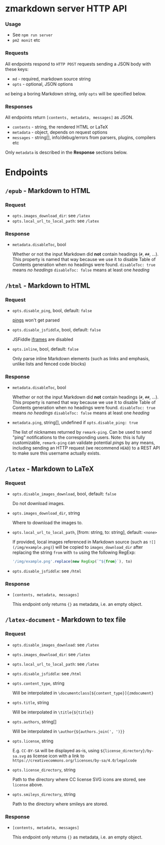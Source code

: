 # zmarkdown server HTTP API

### Usage

* See `npm run server`
* `pm2 monit` etc

### Requests
All endpoints respond to `HTTP POST` requests sending a JSON body with these keys:

* `md` - required, markdown source string
* `opts` - optional, JSON options

`md` being a boring Markdown string, only `opts` will be specified below.

### Responses

All endpoints return `[contents, metadata, messages]` as JSON.

* `contents` - string, the rendered HTML or LaTeX
* `metadata` - object, depends on request options
* `messages` - string[], info/debug/errors from parsers, plugins, compilers etc

Only `metadata` is described in the **Response** sections below.

# Endpoints

## `/epub` - Markdown to HTML

### Request

* `opts.images_download_dir`: see `/latex`
* `opts.local_url_to_local_path`: see `/latex`

### Response

* `metadata.disableToc`, bool

  Whether or not the input Markdown did **not** contain headings (`#`, `##`, …). This property is named that way because we use it to disable Table of Contents generation when no headings were found.
  `disableToc: true` means *no headings*
  `disableToc: false` means at least one *heading*

## `/html` - Markdown to HTML

### Request

* `opts.disable_ping`, bool, default: `false`

  [pings][ping] won't get parsed

* `opts.disable_jsfiddle`, bool, default: `false`

  JSFiddle [iframes][iframes] are disabled

* `opts.inline`, bool, default: `false`

  Only parse inline Markdown elements (such as links and emphasis, unlike lists and fenced code blocks)

### Response

* `metadata.disableToc`, bool

  Whether or not the input Markdown did **not** contain headings (`#`, `##`, …). This property is named that way because we use it to disable Table of Contents generation when no headings were found.
  `disableToc: true` means *no headings*
  `disableToc: false` means at least one *heading*

* `metadata.ping`, string[], undefined if `opts.disable_ping: true`

  The list of nicknames returned by `remark-ping`. Can be used to send "ping" notifications to the corresponding users.
  Note: this is fully customizable, `remark-ping` can validate potential *ping*s by any means, including sending an HTTP request (we recommend `HEAD`) to a REST API to make sure this username actually exists.

## `/latex` - Markdown to LaTeX

### Request

* `opts.disable_images_download`, bool, default: `false`

  Do not download images.

* `opts.images_download_dir`, string

  Where to download the images to.

* `opts.local_url_to_local_path`, [from: string, to: string], default: `<none>`

  If provided, local images referenced in Markdown source (such
  as `![](/img/example.png)`) will be copied to `images_download_dir`
  after replacing the string `from` with `to` using the following RegExp:

  ```js
  '/img/example.png'.replace(new RegExp(`^${from}`), to)
  ```

* `opts.disable_jsfiddle`: see `/html`

### Response


* `[contents, metadata, messages]`

  This endpoint only returns `{}` as metadata, i.e. an empty object.

## `/latex-document` - Markdown to tex file

### Request


* `opts.disable_images_download`: see `/latex`
* `opts.images_download_dir`: see `/latex`
* `opts.local_url_to_local_path`: see `/latex`
* `opts.disable_jsfiddle`: see `/html`
* `opts.content_type`, string

  Will be interpolated in `\documentclass[${content_type}]{zmdocument}`

* `opts.title`, string

  Will be interpolated in `\title{${title}}`

* `opts.authors`, string[]

  Will be interpolated in `\author{${authors.join(', ')}}`

* `opts.license`, string

  E.g. `CC-BY-SA` will be displayed as-is, using `${license_directory}/by-sa.svg` as license icon with a link to `https://creativecommons.org/licenses/by-sa/4.0/legalcode`

* `opts.license_directory`, string

  Path to the directory where CC license SVG icons are stored, see `license` above.

* `opts.smileys_directory`, string

  Path to the directory where smileys are stored.

### Response

* `[contents, metadata, messages]`

  This endpoint only returns `{}` as metadata, i.e. an empty object.



[ping]: https://www.npmjs.com/package/remark-ping
[iframes]: https://www.npmjs.com/package/remark-iframes
